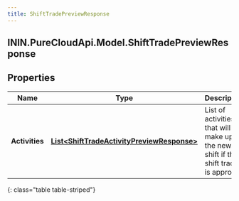 ```yaml
---
title: ShiftTradePreviewResponse
---
```

## ININ.PureCloudApi.Model.ShiftTradePreviewResponse

## Properties

|Name | Type | Description | Notes|
|------------ | ------------- | ------------- | -------------|
| **Activities** | [**List&lt;ShiftTradeActivityPreviewResponse&gt;**](ShiftTradeActivityPreviewResponse.html) | List of activities that will make up the new shift if this shift trade is approved | [optional] |
{: class="table table-striped"}



